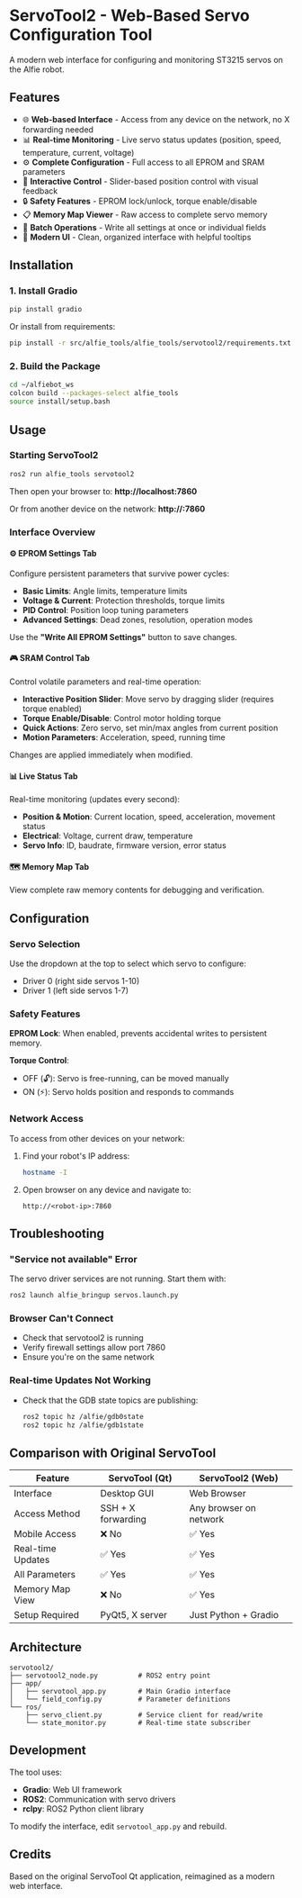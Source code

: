 # ServoTool2 - Web-Based Servo Configuration Tool

A modern web interface for configuring and monitoring ST3215 servos on the Alfie robot.

## Features

- 🌐 **Web-based Interface** - Access from any device on the network, no X forwarding needed
- 📊 **Real-time Monitoring** - Live servo status updates (position, speed, temperature, current, voltage)
- ⚙️ **Complete Configuration** - Full access to all EPROM and SRAM parameters
- 🎯 **Interactive Control** - Slider-based position control with visual feedback
- 🔒 **Safety Features** - EPROM lock/unlock, torque enable/disable
- 📋 **Memory Map Viewer** - Raw access to complete servo memory
- 💾 **Batch Operations** - Write all settings at once or individual fields
- 🎨 **Modern UI** - Clean, organized interface with helpful tooltips

## Installation

### 1. Install Gradio

```bash
pip install gradio
```

Or install from requirements:

```bash
pip install -r src/alfie_tools/alfie_tools/servotool2/requirements.txt
```

### 2. Build the Package

```bash
cd ~/alfiebot_ws
colcon build --packages-select alfie_tools
source install/setup.bash
```

## Usage

### Starting ServoTool2

```bash
ros2 run alfie_tools servotool2
```

Then open your browser to: **http://localhost:7860**

Or from another device on the network: **http://<robot-ip>:7860**

### Interface Overview

#### ⚙️ EPROM Settings Tab
Configure persistent parameters that survive power cycles:
- **Basic Limits**: Angle limits, temperature limits
- **Voltage & Current**: Protection thresholds, torque limits
- **PID Control**: Position loop tuning parameters
- **Advanced Settings**: Dead zones, resolution, operation modes

Use the **"Write All EPROM Settings"** button to save changes.

#### 🎮 SRAM Control Tab
Control volatile parameters and real-time operation:
- **Interactive Position Slider**: Move servo by dragging slider (requires torque enabled)
- **Torque Enable/Disable**: Control motor holding torque
- **Quick Actions**: Zero servo, set min/max angles from current position
- **Motion Parameters**: Acceleration, speed, running time

Changes are applied immediately when modified.

#### 📊 Live Status Tab
Real-time monitoring (updates every second):
- **Position & Motion**: Current location, speed, acceleration, movement status
- **Electrical**: Voltage, current draw, temperature
- **Servo Info**: ID, baudrate, firmware version, error status

#### 🗺️ Memory Map Tab
View complete raw memory contents for debugging and verification.

## Configuration

### Servo Selection
Use the dropdown at the top to select which servo to configure:
- Driver 0 (right side servos 1-10)
- Driver 1 (left side servos 1-7)

### Safety Features

**EPROM Lock**: When enabled, prevents accidental writes to persistent memory.

**Torque Control**: 
- OFF (🔓): Servo is free-running, can be moved manually
- ON (⚡): Servo holds position and responds to commands

### Network Access

To access from other devices on your network:

1. Find your robot's IP address:
   ```bash
   hostname -I
   ```

2. Open browser on any device and navigate to:
   ```
   http://<robot-ip>:7860
   ```

## Troubleshooting

### "Service not available" Error
The servo driver services are not running. Start them with:
```bash
ros2 launch alfie_bringup servos.launch.py
```

### Browser Can't Connect
- Check that servotool2 is running
- Verify firewall settings allow port 7860
- Ensure you're on the same network

### Real-time Updates Not Working
- Check that the GDB state topics are publishing:
  ```bash
  ros2 topic hz /alfie/gdb0state
  ros2 topic hz /alfie/gdb1state
  ```

## Comparison with Original ServoTool

| Feature | ServoTool (Qt) | ServoTool2 (Web) |
|---------|---------------|------------------|
| Interface | Desktop GUI | Web Browser |
| Access Method | SSH + X forwarding | Any browser on network |
| Mobile Access | ❌ No | ✅ Yes |
| Real-time Updates | ✅ Yes | ✅ Yes |
| All Parameters | ✅ Yes | ✅ Yes |
| Memory Map View | ❌ No | ✅ Yes |
| Setup Required | PyQt5, X server | Just Python + Gradio |

## Architecture

```
servotool2/
├── servotool2_node.py          # ROS2 entry point
├── app/
│   ├── servotool_app.py        # Main Gradio interface
│   └── field_config.py         # Parameter definitions
└── ros/
    ├── servo_client.py         # Service client for read/write
    └── state_monitor.py        # Real-time state subscriber
```

## Development

The tool uses:
- **Gradio**: Web UI framework
- **ROS2**: Communication with servo drivers
- **rclpy**: ROS2 Python client library

To modify the interface, edit `servotool_app.py` and rebuild.

## Credits

Based on the original ServoTool Qt application, reimagined as a modern web interface.
